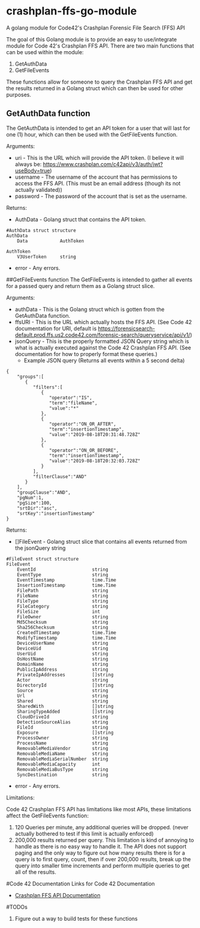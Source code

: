 # crashplan-ffs-go-module
A golang module for Code42's Crashplan Forensic File Search (FFS) API

The goal of this Golang module is to provide an easy to use/integrate module for Code 42's Crashplan FFS API. There are two main functions that can be used within the module:

1. GetAuthData
2. GetFileEvents

These functions allow for someone to query the Crashplan FFS API and get the results returned in a Golang struct which can then be used for other purposes.

## GetAuthData function
The GetAuthData is intended to get an API token for a user that will last for one (1) hour, which can then be used with the GetFileEvents function.

Arguments:
- uri - This is the URL which will provide the API token. (I believe it will always be: https://www.crashplan.com/c42api/v3/auth/jwt?useBody=true)
- username -  The username of the account that has permissions to access the FFS API. (This must be an email address (though its not actually validated))
- password -  The password of the account that is set as the username.

Returns:
- AuthData - Golang struct that contains the API token.
```
#AuthData struct structure
AuthData
    Data            AuthToken

AuthToken
    V3UserToken     string
```
- error - Any errors.

##GetFileEvents function
The GetFileEvents is intended to gather all events for a passed query and return them as a Golang struct slice.

Arguments:
- authData -  This is the Golang struct which is gotten from the GetAuthData function.
- ffsURI - This is the URL which actually hosts the FFS API. (See Code 42 documentation for URI, default is https://forensicsearch-default.prod.ffs.us2.code42.com/forensic-search/queryservice/api/v1/)
- jsonQuery - This is the properly formatted JSON Query string which is what is actually executed against the Code 42 Crashplan FFS API. (See documentation for how to properly format these queries.)
  - Example JSON query (Returns all events within a 5 second delta)
```
{
    "groups":[
       {
          "filters":[
             {
                "operator":"IS",
                "term":"fileName",
                "value":"*"
             },
             {
                "operator":"ON_OR_AFTER",
                "term":"insertionTimestamp",
                "value":"2019-08-18T20:31:48.728Z"
             },
             {
                "operator":"ON_OR_BEFORE",
                "term":"insertionTimestamp",
                "value":"2019-08-18T20:32:03.728Z"
             }
          ],
          "filterClause":"AND"
       }
    ],
    "groupClause":"AND",
    "pgNum":1,
    "pgSize":100,
    "srtDir":"asc",
    "srtKey":"insertionTimestamp"
}
  ```
Returns:

- []FileEvent - Golang struct slice that contains all events returned from the jsonQuery string

```
#FileEvent struct structure
FileEvent
    EventId                     string	
    EventType                   string	
    EventTimestamp              time.Time
    InsertionTimestamp          time.Time
    FilePath                    string	
    FileName                    string	
    FileType                    string	
    FileCategory                string	
    FileSize                    int		
    FileOwner                   string	
    Md5Checksum                 string	
    Sha256Checksum              string	
    CreatedTimestamp            time.Time
    ModifyTimestamp             time.Time
    DeviceUserName              string	
    DeviceUid                   string	
    UserUid                     string	
    OsHostName                  string	
    DomainName                  string	
    PublicIpAddress             string	
    PrivateIpAddresses          []string
    Actor                       string	
    DirectoryId                 []string
    Source                      string	
    Url                         string	
    Shared                      string	
    SharedWith                  []string
    SharingTypeAdded            []string
    CloudDriveId                string	
    DetectionSourceAlias        string	
    FileId                      string	
    Exposure                    []string
    ProcessOwner                string	
    ProcessName                 string	
    RemovableMediaVendor        string	
    RemovableMediaName          string	
    RemovableMediaSerialNumber  string	
    RemovableMediaCapacity      int		
    RemovableMediaBusType       string	
    SyncDestination             string	
```

- error - Any errors.

Limitations:

Code 42 Crashplan FFS API has limitations like most APIs, these limitations affect the GetFileEvents function:

1. 120 Queries per minute, any additional queries will be dropped. (never actually bothered to test if this limit is actually enforced)
2. 200,000 results returned per query. This limitation is kind of annoying to handle as there is no easy way to handle it. The API does not support paging and the only way to figure out how many results there is for a query is to first query, count, then if over 200,000 results, break up the query into smaller time increments and perform multiple queries  to get all of the results.

#Code 42 Documentation
Links for Code 42 Documentation

- [Crashplan FFS API Documentation](https://support.code42.com/Administrator/Cloud/Monitoring_and_managing/Forensic_File_Search_API)

#TODOs
1. Figure out a way to build tests for these functions